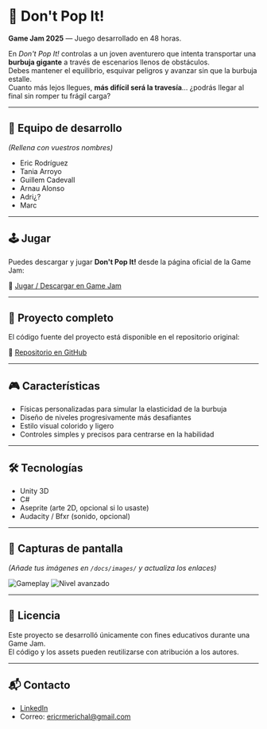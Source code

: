 # 🫧 Don't Pop It!

**Game Jam 2025** — Juego desarrollado en 48 horas.

En *Don't Pop It!* controlas a un joven aventurero que intenta transportar una **burbuja gigante** a través de escenarios llenos de obstáculos.  
Debes mantener el equilibrio, esquivar peligros y avanzar sin que la burbuja estalle.  
Cuanto más lejos llegues, **más difícil será la travesía**… ¿podrás llegar al final sin romper tu frágil carga?

---

## 👥 Equipo de desarrollo
*(Rellena con vuestros nombres)*  
- Eric Rodríguez  
- Tania Arroyo  
- Guillem Cadevall  
- Arnau Alonso  
- Adri¿?  
- Marc 

---

## 🕹️ Jugar

Puedes descargar y jugar **Don't Pop It!** desde la página oficial de la Game Jam:

🔗 [Jugar / Descargar en Game Jam](ENLACE_A_LA_GAMEJAM)

---

## 📁 Proyecto completo

El código fuente del proyecto está disponible en el repositorio original:

🔗 [Repositorio en GitHub](https://github.com/Ciireex/GameJam2025.git)

---

## 🎮 Características
- Físicas personalizadas para simular la elasticidad de la burbuja  
- Diseño de niveles progresivamente más desafiantes  
- Estilo visual colorido y ligero  
- Controles simples y precisos para centrarse en la habilidad

---

## 🛠️ Tecnologías
- Unity 3D  
- C#  
- Aseprite (arte 2D, opcional si lo usaste)  
- Audacity / Bfxr (sonido, opcional)

---

## 📸 Capturas de pantalla
*(Añade tus imágenes en `/docs/images/` y actualiza los enlaces)*

![Gameplay](docs/images/gameplay1.png)
![Nivel avanzado](docs/images/gameplay2.png)

---

## 📄 Licencia
Este proyecto se desarrolló únicamente con fines educativos durante una Game Jam.  
El código y los assets pueden reutilizarse con atribución a los autores.

---

## 📬 Contacto
- [LinkedIn](https://linkedin.com/in/tu-usuario)  
- Correo: ericrmerichal@gmail.com
